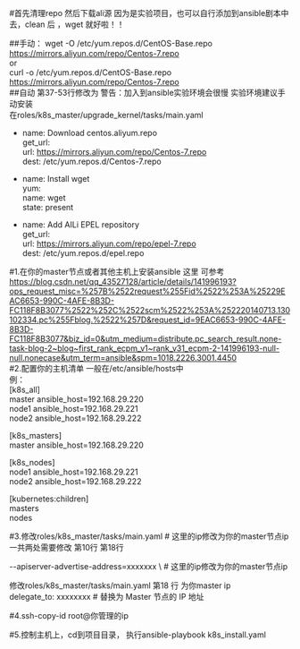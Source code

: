 #首先清理repo 然后下载ali源   因为是实验项目，也可以自行添加到ansible剧本中去，clean 后 ，wget 就好啦！！  

##手动：
wget -O /etc/yum.repos.d/CentOS-Base.repo https://mirrors.aliyun.com/repo/Centos-7.repo  
or  
curl -o /etc/yum.repos.d/CentOS-Base.repo https://mirrors.aliyun.com/repo/Centos-7.repo  
##自动 第37-53行修改为   警告：加入到ansible实验环境会很慢  实验环境建议手动安装  
在roles/k8s_master/upgrade_kernel/tasks/main.yaml  
- name: Download centos.aliyum.repo  
  get_url:  
    url: https://mirrors.aliyun.com/repo/Centos-7.repo  
    dest: /etc/yum.repos.d/Centos-7.repo  

- name: Install wget  
  yum:  
    name: wget   
    state: present  

- name: Add AILi EPEL repository  
  get_url:  
    url: https://mirrors.aliyun.com/repo/epel-7.repo  
    dest: /etc/yum.repos.d/epel.repo  

#1.在你的master节点或者其他主机上安装ansible    这里  可参考  
https://blog.csdn.net/qq_43527128/article/details/141996193?ops_request_misc=%257B%2522request%255Fid%2522%253A%25229EAC6653-990C-4AFE-8B3D-FC118F8B3077%2522%252C%2522scm%2522%253A%252220140713.130102334.pc%255Fblog.%2522%257D&request_id=9EAC6653-990C-4AFE-8B3D-FC118F8B3077&biz_id=0&utm_medium=distribute.pc_search_result.none-task-blog-2~blog~first_rank_ecpm_v1~rank_v31_ecpm-2-141996193-null-null.nonecase&utm_term=ansible&spm=1018.2226.3001.4450  
#2.配置你的主机清单  一般在/etc/ansible/hosts中  
例：  
[k8s_all]  
master ansible_host=192.168.29.220  
node1 ansible_host=192.168.29.221  
node2 ansible_host=192.168.29.222  

[k8s_masters]  
master ansible_host=192.168.29.220  

[k8s_nodes]  
node1 ansible_host=192.168.29.221  
node2 ansible_host=192.168.29.222  

[kubernetes:children]  
masters  
nodes  


#3.修改roles/k8s_master/tasks/main.yaml  # 这里的ip修改为你的master节点ip  
一共两处需要修改  第10行  第18行  
  
  --apiserver-advertise-address=xxxxxxx \      # 这里的ip修改为你的master节点ip  

  修改roles/k8s_master/tasks/main.yaml  第18 行  为你master ip  
  delegate_to: xxxxxxxx     # 替换为 Master 节点的 IP 地址  

#4.ssh-copy-id root@你管理的ip  

#5.控制主机上，cd到项目目录， 执行ansible-playbook k8s_install.yaml  
